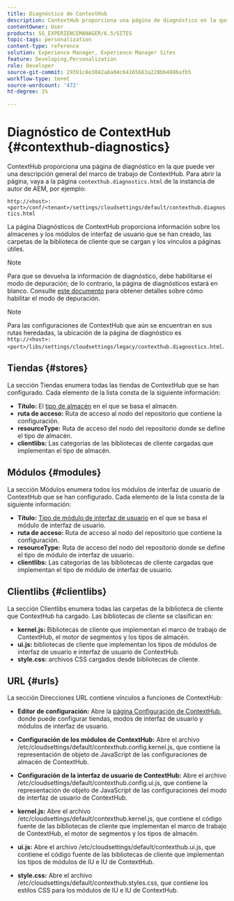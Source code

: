 ```yaml
---
title: Diagnóstico de ContextHub
description: ContextHub proporciona una página de diagnóstico en la que puede ver una descripción general del marco de trabajo de ContextHub
contentOwner: User
products: SG_EXPERIENCEMANAGER/6.5/SITES
topic-tags: personalization
content-type: reference
solution: Experience Manager, Experience Manager Sites
feature: Developing,Personalization
role: Developer
source-git-commit: 29391c8e3042a8a04c64165663a228bb4886afb5
workflow-type: tm+mt
source-wordcount: '472'
ht-degree: 1%

---
```


# Diagnóstico de ContextHub {#contexthub-diagnostics}

ContextHub proporciona una página de diagnóstico en la que puede ver una descripción general del marco de trabajo de ContextHub. Para abrir la página, vaya a la página `contexthub.diagnostics.html` de la instancia de autor de AEM, por ejemplo:

`http://<host>:<port>/conf/<tenant>/settings/cloudsettings/default/contexthub.diagnostics.html`

La página Diagnósticos de ContextHub proporciona información sobre los almacenes y los módulos de interfaz de usuario que se han creado, las carpetas de la biblioteca de cliente que se cargan y los vínculos a páginas útiles.

>[!NOTE]
>
>Para que se devuelva la información de diagnóstico, debe habilitarse el modo de depuración; de lo contrario, la página de diagnósticos estará en blanco. Consulte [este documento](ch-configuring.md#debugging-contexthub) para obtener detalles sobre cómo habilitar el modo de depuración.

>[!NOTE]
>
>Para las configuraciones de ContextHub que aún se encuentran en sus rutas heredadas, la ubicación de la página de diagnóstico es `http://<host>:<port>/libs/settings/cloudsettings/legacy/contexthub.diagnostics.html`.

## Tiendas {#stores}

La sección Tiendas enumera todas las tiendas de ContextHub que se han configurado. Cada elemento de la lista consta de la siguiente información:

* **Título:** El [tipo de almacén](/help/sites-developing/ch-samplestores.md) en el que se basa el almacén.
* **ruta de acceso:** Ruta de acceso al nodo del repositorio que contiene la configuración.
* **resourceType:** Ruta de acceso del nodo del repositorio donde se define el tipo de almacén.
* **clientlibs:** Las categorías de las bibliotecas de cliente cargadas que implementan el tipo de almacén.

## Módulos {#modules}

La sección Módulos enumera todos los módulos de interfaz de usuario de ContextHub que se han configurado. Cada elemento de la lista consta de la siguiente información:

* **Título:** [Tipo de módulo de interfaz de usuario](/help/sites-developing/ch-samplemodules.md) en el que se basa el módulo de interfaz de usuario.
* **ruta de acceso:** Ruta de acceso al nodo del repositorio que contiene la configuración.
* **resourceType:** Ruta de acceso del nodo del repositorio donde se define el tipo de módulo de interfaz de usuario.
* **clientlibs:** Las categorías de las bibliotecas de cliente cargadas que implementan el tipo de módulo de interfaz de usuario.

## Clientlibs {#clientlibs}

La sección Clientlibs enumera todas las carpetas de la biblioteca de cliente que ContextHub ha cargado. Las bibliotecas de cliente se clasifican en:

* **kernel.js:** Bibliotecas de cliente que implementan el marco de trabajo de ContextHub, el motor de segmentos y los tipos de almacén.
* **ui.js:** bibliotecas de cliente que implementan los tipos de módulos de interfaz de usuario e interfaz de usuario de ContextHub.
* **style.css:** archivos CSS cargados desde bibliotecas de cliente.

## URL {#urls}

La sección Direcciones URL contiene vínculos a funciones de ContextHub:

* **Editor de configuración:** Abre la [página Configuración de ContextHub](ch-configuring.md), donde puede configurar tiendas, modos de interfaz de usuario y módulos de interfaz de usuario.

* **Configuración de los módulos de ContextHub:** Abre el archivo /etc/cloudsettings/default/contexthub.config.kernel.js, que contiene la representación de objeto de JavaScript de las configuraciones de almacén de ContextHub.
* **Configuración de la interfaz de usuario de ContextHub:** Abre el archivo /etc/cloudsettings/default/contexthub.config.ui.js, que contiene la representación de objeto de JavaScript de las configuraciones del modo de interfaz de usuario de ContextHub.
* **kernel.js:** Abre el archivo /etc/cloudsettings/default/contexthub.kernel.js, que contiene el código fuente de las bibliotecas de cliente que implementan el marco de trabajo de ContextHub, el motor de segmentos y los tipos de almacén.
* **ui.js:** Abre el archivo /etc/cloudsettings/default/contexthub.ui.js, que contiene el código fuente de las bibliotecas de cliente que implementan los tipos de módulos de IU e IU de ContextHub.
* **style.css:** Abre el archivo /etc/cloudsettings/default/contexthub.styles.css, que contiene los estilos CSS para los módulos de IU e IU de ContextHub.
